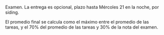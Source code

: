 Examen. La entrega es opcional, plazo hasta Mércoles 21 en la noche, por siding. 

El promedio final se calcula como el máximo entre el promedio de las tareas, y el 70% del promedio de las tareas y 30% de la nota del examen. 
